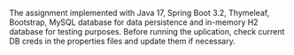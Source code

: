 The assignment implemented with Java 17, Spring Boot 3.2, Thymeleaf, Bootstrap, MySQL database for data persistence and in-memory H2 database for testing purposes.
Before running the uplication, check current DB creds in the properties files and update them if necessary.
